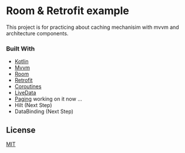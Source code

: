 # Room & Retrofit example

This project is for practicing about caching mechanisim with mvvm and architecture components.

### Built With

* [Kotlin](https://kotlinlang.org/)
* [Mvvm](https://developer.android.com/jetpack/guide)
* [Room](https://developer.android.com/topic/libraries/architecture/room)
* [Retrofit](https://square.github.io/retrofit/)
* [Coroutines](https://kotlinlang.org/docs/reference/coroutines/coroutines-guide.html)
* [LiveData](https://developer.android.com/topic/libraries/architecture/livedata)
* [Paging](https://developer.android.com/topic/libraries/architecture/paging) working on it now ...
* Hilt (Next Step)
* DataBinding (Next Step)



## License
[MIT](https://choosealicense.com/licenses/mit/)
